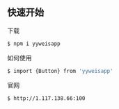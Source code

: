 ## 快速开始

下载

```bash
$ npm i yyweisapp
```

如何使用

```bash
$ import {Button} from 'yyweisapp'
```

官网

```bash
$ http://1.117.138.66:100
```
